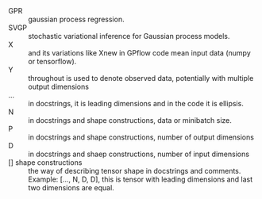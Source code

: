 <dl>
  <dt>GPR</dt>
  <dd>gaussian process regression.</dd>

  <dt>SVGP</dt>
  <dd>stochastic variational inference for Gaussian process models.</dd>

  <dt>X</dt>
  <dd>and its variations like Xnew in GPflow code mean input data (numpy or tensorflow).</dd>
  
  <dt>Y</dt>
  <dd>throughout is used to denote observed data, potentially with multiple output dimensions</dd>

  <dt>...</dt>
  <dd>in docstrings, it is leading dimensions and in the code it is ellipsis.</dd>

  <dt>N</dt>
  <dd>in docstrings and shape constructions, data or minibatch size.</dd>

  <dt>P</dt>
  <dd>in docstrings and shape constructions, number of output dimensions</dd>
  
  <dt>D</dt>
  <dd>in docstrings and shaep constructions, number of input dimensions</dd>
  
  <dt>[] shape constructions</dt>
  <dd>the way of describing tensor shape in docstrings and comments. Example: [..., N, D, D], this is tensor with leading dimensions and last two dimensions are equal.</dd>
</dl>
